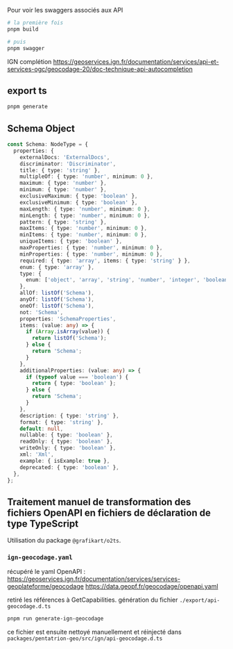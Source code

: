 Pour voir les swaggers associés aux API

```bash
# la première fois
pnpm build

# puis
pnpm swagger
```

IGN complétion
https://geoservices.ign.fr/documentation/services/api-et-services-ogc/geocodage-20/doc-technique-api-autocompletion



## export ts

```bash
pnpm generate
```


## Schema Object

```ts
const Schema: NodeType = {
  properties: {
    externalDocs: 'ExternalDocs',
    discriminator: 'Discriminator',
    title: { type: 'string' },
    multipleOf: { type: 'number', minimum: 0 },
    maximum: { type: 'number' },
    minimum: { type: 'number' },
    exclusiveMaximum: { type: 'boolean' },
    exclusiveMinimum: { type: 'boolean' },
    maxLength: { type: 'number', minimum: 0 },
    minLength: { type: 'number', minimum: 0 },
    pattern: { type: 'string' },
    maxItems: { type: 'number', minimum: 0 },
    minItems: { type: 'number', minimum: 0 },
    uniqueItems: { type: 'boolean' },
    maxProperties: { type: 'number', minimum: 0 },
    minProperties: { type: 'number', minimum: 0 },
    required: { type: 'array', items: { type: 'string' } },
    enum: { type: 'array' },
    type: {
      enum: ['object', 'array', 'string', 'number', 'integer', 'boolean', 'null'],
    },
    allOf: listOf('Schema'),
    anyOf: listOf('Schema'),
    oneOf: listOf('Schema'),
    not: 'Schema',
    properties: 'SchemaProperties',
    items: (value: any) => {
      if (Array.isArray(value)) {
        return listOf('Schema');
      } else {
        return 'Schema';
      }
    },
    additionalProperties: (value: any) => {
      if (typeof value === 'boolean') {
        return { type: 'boolean' };
      } else {
        return 'Schema';
      }
    },
    description: { type: 'string' },
    format: { type: 'string' },
    default: null,
    nullable: { type: 'boolean' },
    readOnly: { type: 'boolean' },
    writeOnly: { type: 'boolean' },
    xml: 'Xml',
    example: { isExample: true },
    deprecated: { type: 'boolean' },
  },
};
```



## Traitement manuel de transformation des fichiers OpenAPI en fichiers de déclaration de type TypeScript

Utilisation du package `@grafikart/o2ts`.

### `ign-geocodage.yaml`

récupéré le yaml OpenAPI : https://geoservices.ign.fr/documentation/services/services-geoplateforme/geocodage
https://data.geopf.fr/geocodage/openapi.yaml

retiré les références à GetCapabilities. génération du fichier `./export/api-geocodage.d.ts`

```bash
pnpm run generate-ign-geocodage
```

ce fichier est ensuite nettoyé manuellement et réinjecté dans `packages/pentatrion-geo/src/ign/api-geocodage.d.ts`
